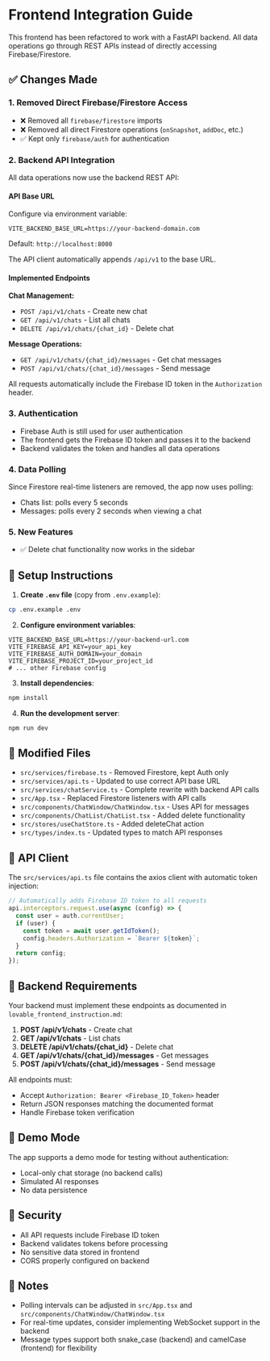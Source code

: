 # Frontend Integration Guide

This frontend has been refactored to work with a FastAPI backend. All data operations go through REST APIs instead of directly accessing Firebase/Firestore.

## ✅ Changes Made

### 1. Removed Direct Firebase/Firestore Access
- ❌ Removed all `firebase/firestore` imports
- ❌ Removed all direct Firestore operations (`onSnapshot`, `addDoc`, etc.)
- ✅ Kept only `firebase/auth` for authentication

### 2. Backend API Integration
All data operations now use the backend REST API:

#### API Base URL
Configure via environment variable:
```
VITE_BACKEND_BASE_URL=https://your-backend-domain.com
```
Default: `http://localhost:8000`

The API client automatically appends `/api/v1` to the base URL.

#### Implemented Endpoints

**Chat Management:**
- `POST /api/v1/chats` - Create new chat
- `GET /api/v1/chats` - List all chats
- `DELETE /api/v1/chats/{chat_id}` - Delete chat

**Message Operations:**
- `GET /api/v1/chats/{chat_id}/messages` - Get chat messages
- `POST /api/v1/chats/{chat_id}/messages` - Send message

All requests automatically include the Firebase ID token in the `Authorization` header.

### 3. Authentication
- Firebase Auth is still used for user authentication
- The frontend gets the Firebase ID token and passes it to the backend
- Backend validates the token and handles all data operations

### 4. Data Polling
Since Firestore real-time listeners are removed, the app now uses polling:
- Chats list: polls every 5 seconds
- Messages: polls every 2 seconds when viewing a chat

### 5. New Features
- ✅ Delete chat functionality now works in the sidebar

## 🚀 Setup Instructions

1. **Create `.env` file** (copy from `.env.example`):
```bash
cp .env.example .env
```

2. **Configure environment variables**:
```env
VITE_BACKEND_BASE_URL=https://your-backend-url.com
VITE_FIREBASE_API_KEY=your_api_key
VITE_FIREBASE_AUTH_DOMAIN=your_domain
VITE_FIREBASE_PROJECT_ID=your_project_id
# ... other Firebase config
```

3. **Install dependencies**:
```bash
npm install
```

4. **Run the development server**:
```bash
npm run dev
```

## 📁 Modified Files

- `src/services/firebase.ts` - Removed Firestore, kept Auth only
- `src/services/api.ts` - Updated to use correct API base URL
- `src/services/chatService.ts` - Complete rewrite with backend API calls
- `src/App.tsx` - Replaced Firestore listeners with API calls
- `src/components/ChatWindow/ChatWindow.tsx` - Uses API for messages
- `src/components/ChatList/ChatList.tsx` - Added delete functionality
- `src/stores/useChatStore.ts` - Added deleteChat action
- `src/types/index.ts` - Updated types to match API responses

## 🔧 API Client

The `src/services/api.ts` file contains the axios client with automatic token injection:

```typescript
// Automatically adds Firebase ID token to all requests
api.interceptors.request.use(async (config) => {
  const user = auth.currentUser;
  if (user) {
    const token = await user.getIdToken();
    config.headers.Authorization = `Bearer ${token}`;
  }
  return config;
});
```

## 📡 Backend Requirements

Your backend must implement these endpoints as documented in `lovable_frontend_instruction.md`:

1. **POST /api/v1/chats** - Create chat
2. **GET /api/v1/chats** - List chats
3. **DELETE /api/v1/chats/{chat_id}** - Delete chat
4. **GET /api/v1/chats/{chat_id}/messages** - Get messages
5. **POST /api/v1/chats/{chat_id}/messages** - Send message

All endpoints must:
- Accept `Authorization: Bearer <Firebase_ID_Token>` header
- Return JSON responses matching the documented format
- Handle Firebase token verification

## 🎯 Demo Mode

The app supports a demo mode for testing without authentication:
- Local-only chat storage (no backend calls)
- Simulated AI responses
- No data persistence

## 🔐 Security

- All API requests include Firebase ID token
- Backend validates tokens before processing
- No sensitive data stored in frontend
- CORS properly configured on backend

## 📝 Notes

- Polling intervals can be adjusted in `src/App.tsx` and `src/components/ChatWindow/ChatWindow.tsx`
- For real-time updates, consider implementing WebSocket support in the backend
- Message types support both snake_case (backend) and camelCase (frontend) for flexibility
